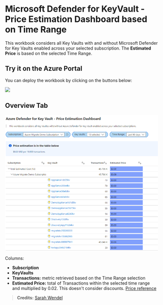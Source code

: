 # Microsoft Defender for KeyVault - Price Estimation Dashboard based on Time Range

This workbook considers all Key Vaults with and without Microsoft Defender for Key Vaults enabled across your selected subscription. The **Estimated Price** is based on the selected Time Range.

## Try it on the Azure Portal
You can deploy the workbook by clicking on the buttons below:

<a href="https://portal.azure.com/#create/Microsoft.Template/uri/https%3A%2F%2Fraw.githubusercontent.com%2FAzure%2FAzure-Security-Center%2Fmain%2FWorkbooks%2FMicrosoft-Defender-for-Key-Vault-Cost-Estimaction-based-on-time-range%2Fblob%2Fmain%2FAzure%20Defender%20for%20Key%20Vault%20-%20Price%20Estimation%20based%20on%20selected%20TimeRange.json" target="_blank"><img src="https://aka.ms/deploytoazurebutton"/></a>
         
## Overview Tab
![Image of OverviewTab](OverviewofWorkbook.png)

Columns:
- **Subscription** 
- **KeyVaults**
- **Transactions:** metric retrieved based on the Time Range selection 
- **Estimated Price:** total of Transactions within the selected time range and multiplied by 0.02. This doesn't consider discounts. [Price reference](https://azure.microsoft.com/en-us/pricing/details/azure-defender/)


> **Credits:** [Sarah Wendel](https://www.linkedin.com/in/sarahwendel/)
